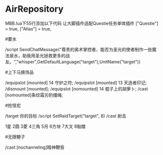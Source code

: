 # AirRepository


MBB.lua下55行添加以下代码 让大脚插件适配Questie任务单体插件
["Questie"] = true,
["Atlas"] = true,


#要水

/script SendChatMessage("尊贵的奥术掌控者，能否为圣光的使者制作一些魔法泉水，助我用圣光拯救更多的战友。","whisper",GetDefaultLanguage("target"),UnitName("target"))


#上下马换饰品

/equipslot [mounted] 14 守护之符;
/equipslot [mounted] 13 天选者印记;
/dismount [mounted];
/equipslot [nomounted] 14 棍子上的胡萝卜;
/cast [nomounted]条纹霜刃豹缰绳;


#抢怪宏

/target 你的目标
/script SetRaidTarget("target", 6)
/cast 射击

1星 2圆 3菱 4三角 5月 6方块 7大叉 8骷髅


#无限鞭子

/cast [nochanneling]精神鞭笞


